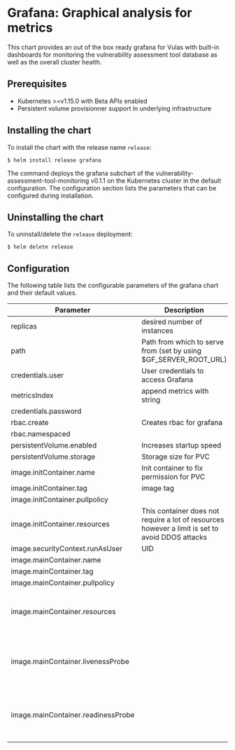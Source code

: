 # Grafana: Graphical analysis for metrics

This chart provides an out of the box ready grafana for Vulas with built-in dashboards for monitoring the vulnerability assessment tool database as well as the overall cluster health.

## Prerequisites
-   Kubernetes >=v1.15.0 with Beta APIs enabled
-   Persistent volume provisionner support in underlying infrastructure

## Installing the chart
To install the chart with the release name `release`:
```console
$ helm install release grafana
```

The command deploys the grafana subchart of the vulnerability-assessment-tool-monitoring v0.1.1
on the Kubernetes cluster in the default configuration. The configuration section lists
the parameters that can be configured during installation.

## Uninstalling the chart
To uninstall/delete the `release` deployment:
```console
$ helm delete release
```

## Configuration
The following table lists the configurable parameters of the grafana chart and their default values.


| Parameter  |	Description  |	Default |
|----------|-------------|--------|
| replicas | desired number of instances | `1` |
| path | Path from which to serve from (set by using $GF_SERVER_ROOT_URL) | `/monitoring/grafana` |
| credentials.user | User credentials to access Grafana | `vulas` |
| metricsIndex | append metrics with string | `fluentd` |
| credentials.password |  | `vulas` |
| rbac.create | Creates rbac for grafana | `True` |
| rbac.namespaced |  | `False` |
| persistentVolume.enabled | Increases startup speed | `True` |
| persistentVolume.storage | Storage size for PVC | `1Gi` |
| image.initContainer.name | Init container to fix permission for PVC | `busybox` |
| image.initContainer.tag | image tag | `1.31.0` |
| image.initContainer.pullpolicy |  | `IfNotPresent` |
| image.initContainer.resources | This container does not require a lot of resources however a limit is set to avoid DDOS attacks | limit:<br>&emsp;memory: `100Mi`<br>&emsp;cpu: `50m` |
| image.securityContext.runAsUser | UID | `12000` |
| image.mainContainer.name |  | `grafana/grafana` |
| image.mainContainer.tag | | `6.4.3` |
| image.mainContainer.pullpolicy |  | `IfNotPresent` |
| image.mainContainer.resources |  | requests:<br>&emsp;memory: `128Mi`<br>&emsp;cpu: `100m`limit:<br>&emsp;memory: `128Mi`<br>&emsp;cpu: `100m` |
| image.mainContainer.livenessProbe | | enabled: `False`<br>initialDelaySeconds: `5`<br>periodSeconds: `30`<br>timeoutSeconds: `5`<br>failureThreshold: `5` |
| image.mainContainer.readinessProbe | | enabled: `False`<br>initialDelaySeconds: `5`<br>periodSeconds: `30`<br>timeoutSeconds: `5`<br>failureThreshold: `5` |

